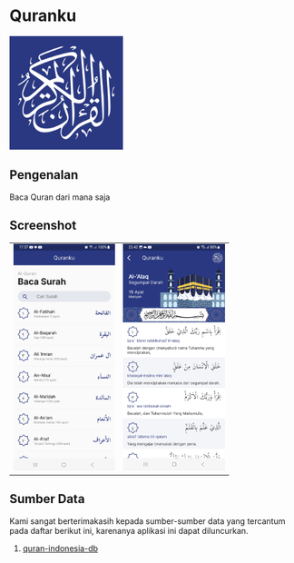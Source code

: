 # Quranku
<img src="assets/image/logo_quranku.png" height="200"><br>


## Pengenalan

Baca Quran dari mana saja

## Screenshot
<table>
  <tr>
    <td><img src="assets/image/ss_home.jpg" height="400"></td>
    <td><img src="assets/image/ss_bacasurah.jpg" height="400"></td>
  </tr>
</table>

## Sumber Data

Kami sangat berterimakasih kepada sumber-sumber data yang tercantum pada daftar berikut ini, karenanya aplikasi ini dapat diluncurkan.

1. <a href="https://github.com/sinoridha/quran-indonesia-db" target="_blank">quran-indonesia-db</a>
